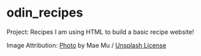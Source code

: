 # odin_recipes
Project: Recipes
I am using HTML to build a basic recipe website!

Image Attribution:
[Photo](https://unsplash.com/photos/Rz5o0osnN6Q) by Mae Mu / [Unsplash License](https://unsplash.com/license)